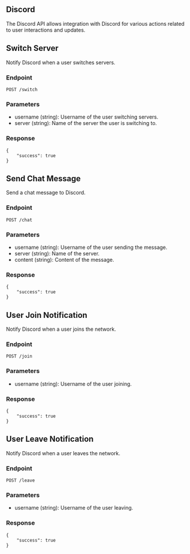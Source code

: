 ## Discord
The Discord API allows integration with Discord for various actions related to user interactions and updates.

## Switch Server
Notify Discord when a user switches servers.

### Endpoint
`POST /switch`

### Parameters
* username (string): Username of the user switching servers.
* server (string): Name of the server the user is switching to.

### Response 
```
{
    "success": true
}
```

## Send Chat Message
Send a chat message to Discord.

### Endpoint
`POST /chat`

### Parameters
* username (string): Username of the user sending the message.
* server (string): Name of the server.
* content (string): Content of the message.

### Response 
```
{
    "success": true
}
```

## User Join Notification
Notify Discord when a user joins the network.

### Endpoint
`POST /join`

### Parameters
* username (string): Username of the user joining.

### Response 
```
{
    "success": true
}
```

## User Leave Notification
Notify Discord when a user leaves the network.

### Endpoint
`POST /leave`

### Parameters
* username (string): Username of the user leaving.

### Response 
```
{
    "success": true
}
```